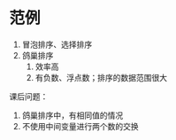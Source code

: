 # 范例

1. 冒泡排序、选择排序
2. 鸽巢排序
   1. 效率高
   2. 有负数、浮点数；排序的数据范围很大



课后问题：

1. 鸽巢排序中，有相同值的情况
2. 不使用中间变量进行两个数的交换

